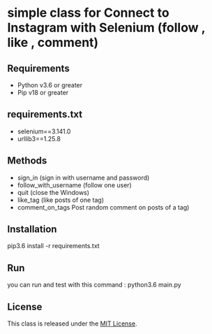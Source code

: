 # simple class for Connect to Instagram with Selenium (follow , like , comment)
 
## Requirements

- Python v3.6 or greater
- Pip v18 or greater

##  requirements.txt
- selenium==3.141.0
- urllib3==1.25.8

## Methods ##
 - sign_in (sign in with username and password)
 - follow_with_username (follow one user)
 - quit (close the Windows)
 - like_tag (like posts of one tag)
 - comment_on_tags Post random comment on posts of a tag)
 
 
 
## Installation
 
 pip3.6 install -r requirements.txt
 
## Run
 you can run and test with this command : 
 python3.6 main.py 
 
 ## License

This class is released under the [MIT License](http://alihossein.mit-license.org/).
